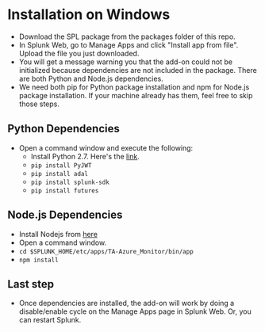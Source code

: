 # Installation on Windows

* Download the SPL package from the packages folder of this repo.
* In Splunk Web, go to Manage Apps and click "Install app from file". Upload the file you just downloaded.
* You will get a message warning you that the add-on could not be initialized because dependencies are not included in the package. There are both Python and Node.js dependencies.
* We need both pip for Python package installation and npm for Node.js package installation. If your machine already has them, feel free to skip those steps.

## Python Dependencies
* Open a command window and execute the following:
  * Install Python 2.7. Here's the [link](https://www.python.org/downloads/release/python-2712/).
  * `pip install PyJWT`  
  * `pip install adal` 
  * `pip install splunk-sdk` 
  * `pip install futures` 

## Node.js Dependencies
* Install Nodejs from [here](https://nodejs.org/en/download)  
* Open a command window.  
* `cd $SPLUNK_HOME/etc/apps/TA-Azure_Monitor/bin/app`
* `npm install`

## Last step
* Once dependencies are installed, the add-on will work by doing a disable/enable cycle on the Manage Apps page in Splunk Web. Or, you can restart Splunk.

